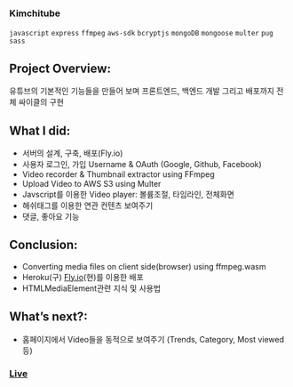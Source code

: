 ### Kimchitube

`javascript`
`express`
`ffmpeg`
`aws-sdk`
`bcryptjs`
`mongoDB`
`mongoose`
`multer`
`pug`
`sass`

## Project Overview:

유튜브의 기본적인 기능들을 만들어 보며 프론트엔드, 백엔드 개발 그리고 배포까지 전체 싸이클의 구현

## What I did:

- 서버의 설계, 구축, 배포(Fly.io)
- 사용자 로그인, 가입 Username & OAuth (Google, Github, Facebook)
- Video recorder & Thumbnail extractor using FFmpeg
- Upload Video to AWS S3 using Multer
- Javscript를 이용한 Video player: 볼륨조절, 타임라인, 전체화면
- 해쉬태그를 이용한 연관 컨텐츠 보여주기
- 댓글, 좋아요 기능

## Conclusion:

- Converting media files on client side(browser) using ffmpeg.wasm
- Heroku(구) [Fly.io](http://Fly.io)(현)를 이용한 배포
- HTMLMediaElement관련 지식 및 사용법

## What’s next?:

- 홈페이지에서 Video들을 동적으로 보여주기 (Trends, Category, Most viewed등)

### [Live](https://kimchitube1.fly.dev/)
